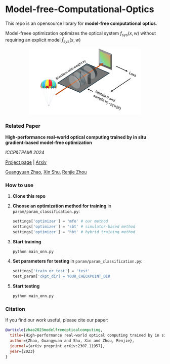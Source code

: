 # Model-free-Computational-Optics
This repo is an opensource library for **model-free computational optics**. 

Model-freee optimization optimizes the optical system $f_{sys}(x, w)$ without requiring an explicit model $\hat{f}_{sys}(x, w)$

<p align="center"><img src="imgs/mfo_conceptual_plot.png" style="width:70%; border:0;"></p>

### Related Paper

**High-performance real-world optical computing trained by in situ gradient-based model-free optimization**

*ICCP&TPAMI 2024*

[Project page](https://shuxin626.github.io/mfo_optical_computing/index.html) | [Arxiv](https://arxiv.org/abs/2307.11957)

[Guangyuan Zhao](https://zhaoguangyuan123.github.io), [Xin Shu](), [Renjie Zhou](https://www.renjiezhou.com/)


### How to use

1. **Clone this repo**

2. **Choose an optimization method for training** in `param/param_classification.py`:
    ```python
    settings['optimizer'] = 'mfo' # our method
    settings['optimizer'] = 'sbt' # simulator-based method
    settings['optimizer'] = 'hbt' # hybrid training method
    ```

3. **Start training**

   ```bash
   python main_onn.py
   ```

4. **Set parameters for testing** in `param/param_classification.py`:

    ```python
    settings['train_or_test'] = 'test'
    test_param['ckpt_dir] = YOUR_CHECKPOINT_DIR
    ```

5. **Start testing**

    ```bash
    python main_onn.py
    ```

### Citation

If you find our work useful, please cite our paper:
```bibtex
@article{zhao2023modelfreeopticalcomputing,
  title={High-performance real-world optical computing trained by in situ model-free optimization},
  author={Zhao, Guangyuan and Shu, Xin and Zhou, Renjie},
  journal={arXiv preprint arXiv:2307.11957},
  year={2023}
}
```
